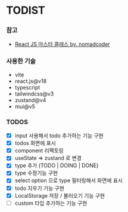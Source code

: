 # TODIST

### 참고

- [React JS 마스터 클래스 by. nomadcoder](https://nomadcoders.co/react-masterclass)

### 사용한 기술

- vite
- react.js@v18
- typescript
- tailwindcss@v3
- zustand@v4
- mui@v5

### TODOS

- [x] input 사용해서 todo 추가하는 기능 구현
- [x] todos 화면에 표시
- [x] component 리팩토링
- [x] useState => zustand 로 변경
- [x] type 추가 (TODO | DOING | DONE)
- [x] type 수정기능 구현
- [x] select option 으로 type 필터링해서 화면에 표시
- [x] todo 지우기 기능 구현
- [x] LocalStorage 저장 / 불러오기 기능 구현
- [ ] custom 타입 추가하는 기능 구현
